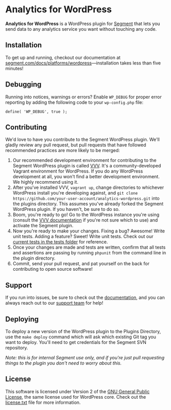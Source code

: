 
# Analytics for WordPress

**Analytics for WordPress** is a WordPress plugin for [Segment](https://segment.com) that lets you send data to any analytics service you want without touching any code.


## Installation

To get up and running, checkout our documentation at [segment.com/docs/platforms/wordpress](https://segment.com/docs/platforms/wordpress/)—installation takes less than five minutes!


## Debugging

Running into notices, warnings or errors?  Enable `WP_DEBUG` for proper error reporting by adding the following code to your `wp-config.php` file:

```
define( 'WP_DEBUG', true );
```

## Contributing

We'd love to have you contribute to the Segment WordPress plugin.  We'll gladly review any pull request, but pull requests that have followed recommended practices are more likely to be merged:

1. Our recommended development environment for contributing to the Segment WordPress plugin is called [VVV](https://github.com/Varying-Vagrant-Vagrants/VVV).  It's a community-developed Vagrant environment for WordPress.  If you do any WordPress development at all, you won't find a better development environment.  We highly recommend using it.
1. After you've installed VVV, `vagrant up`, change directories to whichever WordPress install you're developing against, and `git clone https://github.com/your-user-account/analytics-wordpress.git` into the plugins directory.  This assumes you've already forked the Segment WordPress plugin.  If you haven't, be sure to do so.
1. Boom, you're ready to go!  Go to the WordPress instance you're using (consult the [VVV documentation](https://github.com/Varying-Vagrant-Vagrants/VVV/blob/master/README.md#wordpress-stable) if you're not sure which to use) and activate the Segment plugin.
1. Now you're ready to make your changes.  Fixing a bug? Awesome! Write unit tests.  Adding a feature? Sweet! Write unit tests. Check out our [current tests in the tests folder](https://github.com/segmentio/analytics-wordpress/tree/master/tests) for reference.
1. Once your changes are made and tests are written, confirm that all tests and assertions are passing by running `phpunit` from the command line in the plugin directory.
1. Commit, send your pull request, and pat yourself on the back for contributing to open source software!

## Support

If you run into issues, be sure to check out the [documentation](https://segment.com/docs/platforms/wordpress/), and you can always reach out to our [support team](https://segment.com/support) for help!


## Deploying

To deploy a new version of the WordPress plugin to the Plugins Directory, use the `make deploy` command which will ask which existing Git tag you want to deploy. You'll need to get credentials for the Segment SVN repository.

_Note: this is for internal Segment use only, and if you're just pull requesting things to the plugin you don't need to worry about this._


## License

This software is licensed under Version 2 of the [GNU General Public License](http://www.gnu.org/licenses/gpl-2.0.html), the same license used for WordPress core. Check out the [license.txt](license.txt) file for more information.
